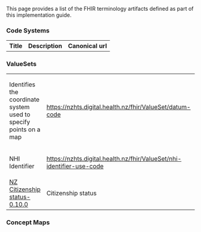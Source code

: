 This page provides a list of the FHIR terminology artifacts defined as part of this implementation guide.
<h3>Code Systems</h3>
<table class='table table-bordered table-condensed'>
<tr><th>Title</th><th>Description</th><th>Canonical url</th></tr>
<tr>

</table>
<h3>ValueSets</h3>
<table class='table table-bordered table-condensed'>
<tr>

<td> <p>Identifies the coordinate system used to specify points on a map</p></td>
<td> <a href="https://nzhts.digital.health.nz/fhir/ValueSet/datum-code">https://nzhts.digital.health.nz/fhir/ValueSet/datum-code</a></td>
</tr>
<tr>

<td> <p>NHI Identifier</p></td>
<td> <a href="https://nzhts.digital.health.nz/fhir/ValueSet/nhi-identifier-use-code">https://nzhts.digital.health.nz/fhir/ValueSet/nhi-identifier-use-code</a></td>
</tr>
<tr>

</tr>
<tr>
<td><a href="ValueSet-citizenship-status.html">NZ Citizenship status-0.10.0</a> </td>
<td> <p>Citizenship status</p></td>
<td> <a href="https://nzhts.digital.health.nz/fhir/ValueSet/nz-citizenship-status-code">https://nzhts.digital.health.nz/fhir/ValueSet/nz-citizenship-status-code</a></td>
</tr>
</table>
<h3>Concept Maps</h3>
<table class='table table-bordered table-condensed'>
</table>